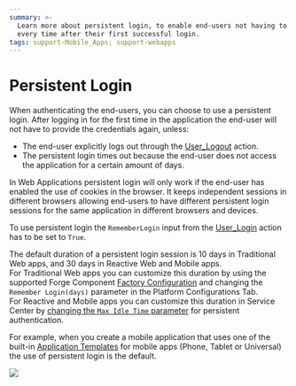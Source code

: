 ```yaml
---
summary: >-
  Learn more about persistent login, to enable end-users not having to log in
  every time after their first successful login.
tags: support-Mobile_Apps; support-webapps
---
```


# Persistent Login

When authenticating the end-users, you can choose to use a persistent login. After logging in for the first time in the application the end-user will not have to provide the credentials again, unless:

* The end-user explicitly logs out through the [User\_Logout](https://github.com/danielmarquespt/docs-product/tree/e7ea3f444d5129dab245c69ab72ae091554bc4fb/src/ref/apis/auto/users-api.final.md#User_Logout%3E) action.
* The persistent login times out because the end-user does not access the application for a certain amount of days.

In Web Applications persistent login will only work if the end-user has enabled the use of cookies in the browser. It keeps independent sessions in different browsers allowing end-users to have different persistent login sessions for the same application in different browsers and devices.

To use persistent login the `RememberLogin` input from the [User\_Login](https://github.com/danielmarquespt/docs-product/tree/e7ea3f444d5129dab245c69ab72ae091554bc4fb/src/ref/apis/auto/users-api.final.md#User_Login%3E) action has to be set to `True`.

The default duration of a persistent login session is 10 days in Traditional Web apps, and 30 days in Reactive Web and Mobile apps.  
For Traditional Web apps you can customize this duration by using the supported Forge Component [Factory Configuration](https://www.outsystems.com/forge/component/25/factory-configuration/) and changing the `Remember Login(days)` parameter in the Platform Configurations Tab.  
For Reactive and Mobile apps you can customize this duration in Service Center by [changing the `Max Idle Time` parameter](../../../../managing-the-applications-lifecycle/secure-the-applications/configure-authentication.md#configure-app-authentication-settings%3E) for persistent authentication.

For example, when you create a mobile application that uses one of the built-in [Application Templates](https://github.com/danielmarquespt/docs-product/tree/e7ea3f444d5129dab245c69ab72ae091554bc4fb/src/develop/application-templates/intro.md%3E) for mobile apps \(Phone, Tablet or Universal\) the use of persistent login is the default.

![](../../../../../.gitbook/assets/userlogin-remember.png)

